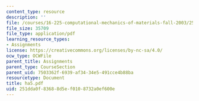 ```yaml
---
content_type: resource
description: ''
file: /courses/16-225-computational-mechanics-of-materials-fall-2003/251dda0f83688d5ef0108732a0ef600e_ha5.pdf
file_size: 35709
file_type: application/pdf
learning_resource_types:
- Assignments
license: https://creativecommons.org/licenses/by-nc-sa/4.0/
ocw_type: OCWFile
parent_title: Assignments
parent_type: CourseSection
parent_uid: 7503362f-6939-af34-34e5-491cce4b88ba
resourcetype: Document
title: ha5.pdf
uid: 251dda0f-8368-8d5e-f010-8732a0ef600e
---
```

